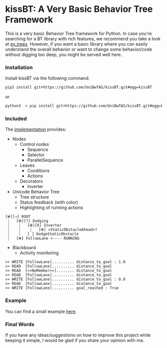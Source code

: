 # kissBT: A Very Basic Behavior Tree Framework


This is a very basic Behavior Tree framework for Python. 
In case you're searching for a BT library with rich features, we recommend you take a look at [py_trees](https://py-trees.readthedocs.io/en/devel/index.html).
However, if you want a basic library where you can easily understand the overall behavior or want to change some behavior/code without digging too deep, you might be served well here.

### Installation

Install kissBT via the following command:

```bash
pip3 install git+https://github.com/UniBwTAS/kissBT.git#egg=kissBT
```

or

```bash
python3 -m pip install git+https://github.com/UniBwTAS/kissBT.git#egg=kissBT
```


### Included

The [implementation](kissBT/core/behavior_tree.py) provides:

- Nodes
  - Control nodes
    - Sequence
    - Selector
    - ParallelSequence 
  - Leaves
    - Conditions
    - Actions
  - Decorators
    - Inverter
- Unicode Behavior Tree
  - Tree structure
  - Status feedback (with color)
  - Highlighting of running actions

``` 
[⦿][→] ROOT
 ┊   [⦿][?] Dodging
 ┊    ┊   [⦿][δ] Inverter
 ┊    ┊    ┊   [⦿] <StaticObstacleAhead>?
 ┊    ┊   [ ] DodgeStaticObstacle
 ┊   [⦿] FollowLane <---- RUNNING
```

- Blackboard
  - Activity monitoring

```
>> WRITE [FollowLane].......... distance_to_goal : 1.0
>> READ  [FollowLane].......... distance_to_goal
>> READ  [<<NoMember>>]........ distance_to_goal
>> READ  [FollowLane].......... distance_to_goal
>> WRITE [FollowLane].......... distance_to_goal : 0.0
>> READ  [FollowLane].......... distance_to_goal
>> WRITE [FollowLane].......... goal_reached : True
```

### Example

You can find a small example [here](kissBT/examples/example_autonomous_driving.py).

### Final Words

If you have any ideas/suggestions on how to improve this project while keeping it simple, I would be glad if you share your opinion with me.

